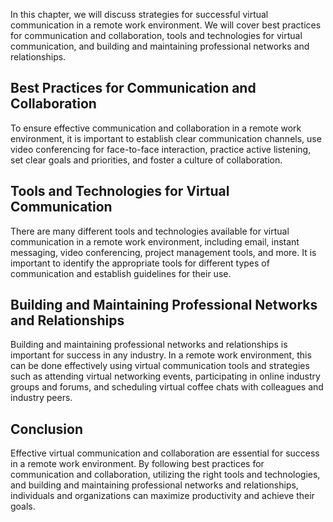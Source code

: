 
In this chapter, we will discuss strategies for successful virtual communication in a remote work environment. We will cover best practices for communication and collaboration, tools and technologies for virtual communication, and building and maintaining professional networks and relationships.

Best Practices for Communication and Collaboration
--------------------------------------------------

To ensure effective communication and collaboration in a remote work environment, it is important to establish clear communication channels, use video conferencing for face-to-face interaction, practice active listening, set clear goals and priorities, and foster a culture of collaboration.

Tools and Technologies for Virtual Communication
------------------------------------------------

There are many different tools and technologies available for virtual communication in a remote work environment, including email, instant messaging, video conferencing, project management tools, and more. It is important to identify the appropriate tools for different types of communication and establish guidelines for their use.

Building and Maintaining Professional Networks and Relationships
----------------------------------------------------------------

Building and maintaining professional networks and relationships is important for success in any industry. In a remote work environment, this can be done effectively using virtual communication tools and strategies such as attending virtual networking events, participating in online industry groups and forums, and scheduling virtual coffee chats with colleagues and industry peers.

Conclusion
----------

Effective virtual communication and collaboration are essential for success in a remote work environment. By following best practices for communication and collaboration, utilizing the right tools and technologies, and building and maintaining professional networks and relationships, individuals and organizations can maximize productivity and achieve their goals.
